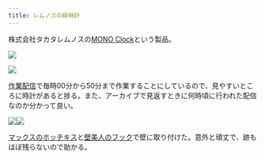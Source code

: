 ```yaml
---
title: レムノスの掛時計
---
```

株式会社タカタレムノスの[MONO Clock](https://www.amazon.co.jp/dp/B004UIT8BK)という製品。

![](https://lh6.googleusercontent.com/lu1DxvbxFDwo65Kytbb0hSKhh_4NTdMoPUOg5QL0R0v4Q7HudhiKZutQnpRDpXkC5RYtI6QG2xHn9DTYb79oMgpnlLvxRac0IhXGpjbZuUS_i3JiyRDhdfn9wiyQuIbhnxwI1mWXOVBM6Gg14A)

![](https://lh4.googleusercontent.com/JrCgzDW0Azjc0I7_iLv3lUECS2SVyMrmGPNMB1LQUAmRf_kOj1-CFmbfOdOl1zWB7OVHcW1cJFkfA4WW5FELVftCfvOONm5vqRWLvL63e3k3tBiaHj0IliUPICg91JEVvggxDGVyJQG-fomc2Q)

[作業配信](https://www.youtube.com/channel/UC5s-KpSDGzxWPWNv94PnJHw)で毎時00分から50分まで作業することにしているので、見やすいところに時計があると捗る。また、アーカイブで見返すときに何時頃に行われた配信なのか分かって良い。

![](https://lh3.googleusercontent.com/Ok5_-IkVR3P_Eb7KdH1SNb6QJt8nIiuuYVObgqn9y-JsD77GGi4q56Xujq9ZYLGdY-iYyF9fwlrw3MoqEAXmlCn29yLFr22veLuJCnpwK9aSnNScnhtEeBt3x0Xh4rpNZFDAKPQWR3FoiinZYw)![](https://lh5.googleusercontent.com/Myps3IU05zT5VT9yOln4LtrBLY_tN-Pejk97VrIUYN8bzP7ENl5yBoCj2C4e-1jg98_hj0uJU6v4idahdIVB4mrsaLgMngXSjJP2SV9vLKsjI8AU3_JUN3QZdyhtBBA0Kx7FtIsgB5zLiPe4Yg)

[マックスのホッチキス](https://www.amazon.co.jp/dp/B000O9WRWG)と[壁美人のフック](https://www.amazon.co.jp/dp/B00CU78TDG)で壁に取り付けた。意外と頑丈で、跡もほぼ残らないので助かる。
